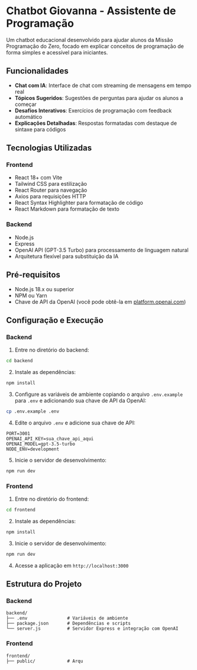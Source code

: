 # Chatbot Giovanna - Assistente de Programação

Um chatbot educacional desenvolvido para ajudar alunos da Missão Programação do Zero, focado em explicar conceitos de programação de forma simples e acessível para iniciantes.

## Funcionalidades

- **Chat com IA**: Interface de chat com streaming de mensagens em tempo real
- **Tópicos Sugeridos**: Sugestões de perguntas para ajudar os alunos a começar
- **Desafios Interativos**: Exercícios de programação com feedback automático
- **Explicações Detalhadas**: Respostas formatadas com destaque de sintaxe para códigos

## Tecnologias Utilizadas

### Frontend
- React 18+ com Vite
- Tailwind CSS para estilização
- React Router para navegação
- Axios para requisições HTTP
- React Syntax Highlighter para formatação de código
- React Markdown para formatação de texto

### Backend
- Node.js
- Express
- OpenAI API (GPT-3.5 Turbo) para processamento de linguagem natural
- Arquitetura flexível para substituição da IA

## Pré-requisitos

- Node.js 18.x ou superior
- NPM ou Yarn
- Chave de API da OpenAI (você pode obtê-la em [platform.openai.com](https://platform.openai.com))

## Configuração e Execução

### Backend
1. Entre no diretório do backend:
```bash
cd backend
```

2. Instale as dependências:
```bash
npm install
```

3. Configure as variáveis de ambiente copiando o arquivo `.env.example` para `.env` e adicionando sua chave de API da OpenAI:
```bash
cp .env.example .env
```

4. Edite o arquivo `.env` e adicione sua chave de API:
```
PORT=3001
OPENAI_API_KEY=sua_chave_api_aqui
OPENAI_MODEL=gpt-3.5-turbo
NODE_ENV=development
```

5. Inicie o servidor de desenvolvimento:
```bash
npm run dev
```

### Frontend
1. Entre no diretório do frontend:
```bash
cd frontend
```

2. Instale as dependências:
```bash
npm install
```

3. Inicie o servidor de desenvolvimento:
```bash
npm run dev
```

4. Acesse a aplicação em `http://localhost:3000`

## Estrutura do Projeto

### Backend
```
backend/
├── .env               # Variáveis de ambiente
├── package.json       # Dependências e scripts
└── server.js          # Servidor Express e integração com OpenAI
```

### Frontend
```
frontend/
├── public/            # Arqu